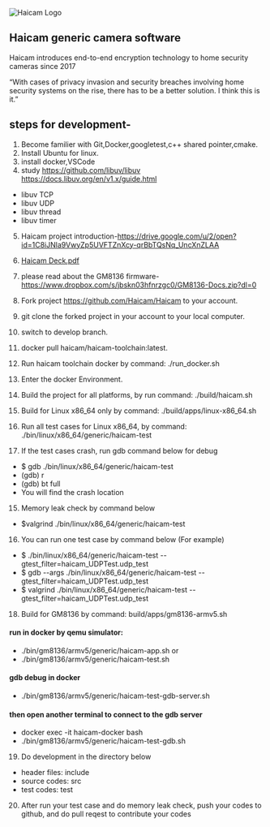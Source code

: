 ![Haicam Logo](https://haicam.tech/app/themes/haicam/dist/images/haicam-logo-black-250.png)

## Haicam generic camera software

Haicam introduces end-to-end encryption technology to home security cameras since 2017

“With cases of privacy invasion and security breaches involving home security systems on the rise, there has to be a better solution. I think this is it.”

## steps for development-

1. Become familier with Git,Docker,googletest,c++ shared pointer,cmake.
2. Install Ubuntu for linux.
3. install docker,VSCode
4. study https://github.com/libuv/libuv
                https://docs.libuv.org/en/v1.x/guide.html
 - libuv TCP
 - libuv UDP
 - libuv thread
 - libuv timer
5. Haicam project introduction-https://drive.google.com/u/2/open?id=1C8iJNla9VwyZp5UVFTZnXcy-qrBbTQsNq_UncXnZLAA
6. [Haicam Deck.pdf](https://github.com/ummecode/git_test/files/8788162/Haicam.Deck.pdf)


7. please read about the GM8136 firmware- https://www.dropbox.com/s/jbskn03hfnrzgc0/GM8136-Docs.zip?dl=0
8. Fork project https://github.com/Haicam/Haicam to your account.
9. git clone the forked project in your account to your local computer.
10. switch to develop branch.
11. docker pull haicam/haicam-toolchain:latest.
12. Run haicam toolchain docker by command: ./run_docker.sh
13. Enter the docker Environment.
14. Build the project for all platforms, by run command: ./build/haicam.sh
15. Build for Linux x86_64 only by command: ./build/apps/linux-x86_64.sh
16. Run all test cases for Linux x86_64, by command: ./bin/linux/x86_64/generic/haicam-test
17. If the test cases crash, run gdb command below for debug
- $ gdb ./bin/linux/x86_64/generic/haicam-test
- (gdb) r
- (gdb) bt full
- You will find the crash location

15. Memory leak check by command below

- $valgrind ./bin/linux/x86_64/generic/haicam-test

16. You can run one test case by command below (For example)

- $ ./bin/linux/x86_64/generic/haicam-test --gtest_filter=haicam_UDPTest.udp_test
- $ gdb --args ./bin/linux/x86_64/generic/haicam-test --gtest_filter=haicam_UDPTest.udp_test
- $ valgrind ./bin/linux/x86_64/generic/haicam-test --gtest_filter=haicam_UDPTest.udp_test

18. Build for GM8136 by command: build/apps/gm8136-armv5.sh

#### run in docker by qemu simulator: 

- ./bin/gm8136/armv5/generic/haicam-app.sh
or
- ./bin/gm8136/armv5/generic/haicam-test.sh

#### gdb debug in docker

- ./bin/gm8136/armv5/generic/haicam-test-gdb-server.sh

#### then open another terminal to connect to the gdb server

- docker exec -it haicam-docker bash
- ./bin/gm8136/armv5/generic/haicam-test-gdb.sh

19. Do development in the directory below

- header files: include
- source codes: src 
- test codes: test

20. After run your test case and do memory leak check, push your codes to github, and do pull reqest to contribute your codes

